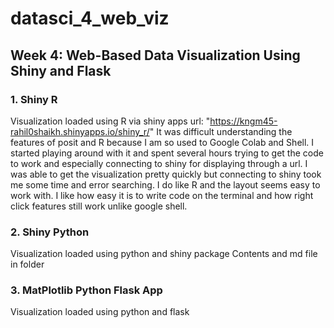 # datasci_4_web_viz
## Week 4: Web-Based Data Visualization Using Shiny and Flask
### 1. Shiny R
Visualization loaded using R via shiny apps
url: "https://kngm45-rahil0shaikh.shinyapps.io/shiny_r/"
It was difficult understanding the features of posit and R because I am so used to Google Colab and Shell. I started playing around with it and spent several hours trying to get the code to work and especially connecting to shiny for displaying through a url. I was able to get the visualization pretty quickly but connecting to shiny took me some time and error searching. I do like R and the layout seems easy to work with. I like how easy it is to write code on the terminal and how right click features still work unlike google shell.

### 2. Shiny Python
Visualization loaded using python and shiny package
Contents and md file in folder

### 3. MatPlotlib Python Flask App
Visualization loaded using python and flask

